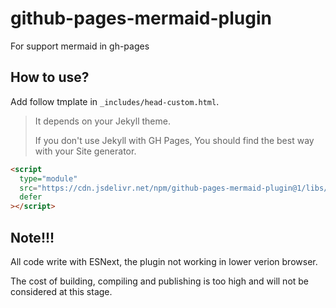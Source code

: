 # github-pages-mermaid-plugin

For support mermaid in gh-pages

## How to use?

Add follow tmplate in `_includes/head-custom.html`.

> It depends on your Jekyll theme.
>
> If you don't use Jekyll with GH Pages,
> You should find the best way with your Site generator.

```html
<script
  type="module"
  src="https://cdn.jsdelivr.net/npm/github-pages-mermaid-plugin@1/libs/gh-pages-mermaid.mjs"
  defer
></script>
```

## Note!!!

All code write with ESNext,
the plugin not working in lower verion browser.

The cost of building, compiling and publishing is too high
and will not be considered at this stage.
